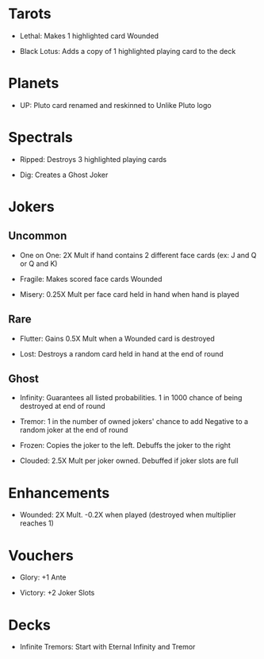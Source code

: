 # Tarots

- Lethal: Makes 1 highlighted card Wounded

- Black Lotus: Adds a copy of 1 highlighted playing card to the deck

# Planets

- UP: Pluto card renamed and reskinned to Unlike Pluto logo

# Spectrals

- Ripped: Destroys 3 highlighted playing cards

- Dig: Creates a Ghost Joker

# Jokers

##  Uncommon

- One on One: 2X Mult if hand contains 2 different face cards (ex: J and Q or Q and K)

- Fragile: Makes scored face cards Wounded

- Misery: 0.25X Mult per face card held in hand when hand is played

## Rare

- Flutter: Gains 0.5X Mult when a Wounded card is destroyed

- Lost: Destroys a random card held in hand at the end of round

## Ghost

- Infinity: Guarantees all listed probabilities. 1 in 1000 chance of being destroyed at end of round

- Tremor: 1 in the number of owned  jokers' chance to add Negative to a random joker at the end of round

- Frozen: Copies the joker to the left. Debuffs the joker to the right

- Clouded: 2.5X Mult per joker owned. Debuffed if joker slots are full

# Enhancements

- Wounded: 2X Mult. -0.2X when played (destroyed when multiplier reaches 1)

# Vouchers

- Glory: +1 Ante

- Victory: +2 Joker Slots

# Decks

- Infinite Tremors: Start with Eternal Infinity and Tremor